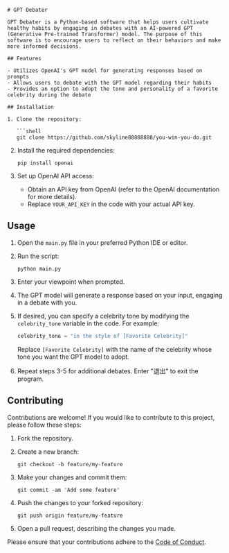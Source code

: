 ```
# GPT Debater

GPT Debater is a Python-based software that helps users cultivate healthy habits by engaging in debates with an AI-powered GPT (Generative Pre-trained Transformer) model. The purpose of this software is to encourage users to reflect on their behaviors and make more informed decisions.

## Features

- Utilizes OpenAI's GPT model for generating responses based on prompts
- Allows users to debate with the GPT model regarding their habits
- Provides an option to adopt the tone and personality of a favorite celebrity during the debate

## Installation

1. Clone the repository:

   ```shell
   git clone https://github.com/skyline88888888/you-win-you-do.git
   ```

2. Install the required dependencies:

   ```shell
   pip install openai
   ```

3. Set up OpenAI API access:

   - Obtain an API key from OpenAI (refer to the OpenAI documentation for more details).
   - Replace `YOUR_API_KEY` in the code with your actual API key.

## Usage

1. Open the `main.py` file in your preferred Python IDE or editor.

2. Run the script:

   ```shell
   python main.py
   ```

3. Enter your viewpoint when prompted.

4. The GPT model will generate a response based on your input, engaging in a debate with you.

5. If desired, you can specify a celebrity tone by modifying the `celebrity_tone` variable in the code. For example:

   ```python
   celebrity_tone = "in the style of [Favorite Celebrity]"
   ```

   Replace `[Favorite Celebrity]` with the name of the celebrity whose tone you want the GPT model to adopt.

6. Repeat steps 3-5 for additional debates. Enter "退出" to exit the program.

## Contributing

Contributions are welcome! If you would like to contribute to this project, please follow these steps:

1. Fork the repository.

2. Create a new branch:

   ```shell
   git checkout -b feature/my-feature
   ```

3. Make your changes and commit them:

   ```shell
   git commit -am 'Add some feature'
   ```

4. Push the changes to your forked repository:

   ```shell
   git push origin feature/my-feature
   ```

5. Open a pull request, describing the changes you made.

Please ensure that your contributions adhere to the [Code of Conduct](CODE_OF_CONDUCT.md).
